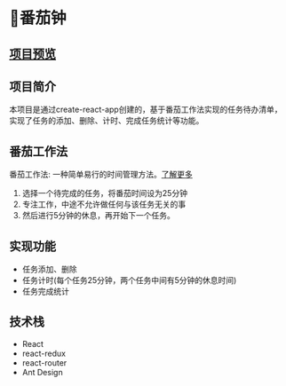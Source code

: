 # 🍅番茄钟

## [项目预览](https://lee1999ting.github.io/tomato/)

## 项目简介
本项目是通过create-react-app创建的，基于番茄工作法实现的任务待办清单，实现了任务的添加、删除、计时、完成任务统计等功能。

## 番茄工作法
番茄工作法: 一种简单易行的时间管理方法。[了解更多](https://baike.baidu.com/item/%E7%95%AA%E8%8C%84%E5%B7%A5%E4%BD%9C%E6%B3%95)
1. 选择一个待完成的任务，将番茄时间设为25分钟
2. 专注工作，中途不允许做任何与该任务无关的事
3. 然后进行5分钟的休息，再开始下一个任务。

## 实现功能
- 任务添加、删除
- 任务计时(每个任务25分钟，两个任务中间有5分钟的休息时间)
- 任务完成统计

## 技术栈
- React
- react-redux
- react-router
- Ant Design
